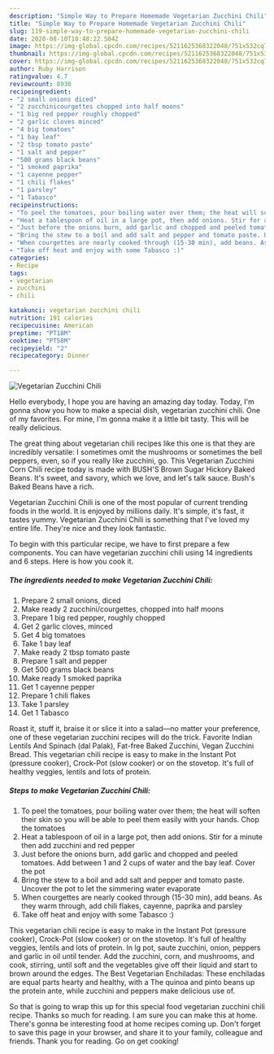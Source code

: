 ```yaml
---
description: "Simple Way to Prepare Homemade Vegetarian Zucchini Chili"
title: "Simple Way to Prepare Homemade Vegetarian Zucchini Chili"
slug: 119-simple-way-to-prepare-homemade-vegetarian-zucchini-chili
date: 2020-08-10T18:48:22.504Z
image: https://img-global.cpcdn.com/recipes/5211625368322048/751x532cq70/vegetarian-zucchini-chili-recipe-main-photo.jpg
thumbnail: https://img-global.cpcdn.com/recipes/5211625368322048/751x532cq70/vegetarian-zucchini-chili-recipe-main-photo.jpg
cover: https://img-global.cpcdn.com/recipes/5211625368322048/751x532cq70/vegetarian-zucchini-chili-recipe-main-photo.jpg
author: Ruby Harrison
ratingvalue: 4.7
reviewcount: 8930
recipeingredient:
- "2 small onions diced"
- "2 zucchinicourgettes chopped into half moons"
- "1 big red pepper roughly chopped"
- "2 garlic cloves minced"
- "4 big tomatoes"
- "1 bay leaf"
- "2 tbsp tomato paste"
- "1 salt and pepper"
- "500 grams black beans"
- "1 smoked paprika"
- "1 cayenne pepper"
- "1 chili flakes"
- "1 parsley"
- "1 Tabasco"
recipeinstructions:
- "To peel the tomatoes, pour boiling water over them; the heat will soften their skin so you will be able to peel them easily with your hands. Chop the tomatoes"
- "Heat a tablespoon of oil in a large pot, then add onions. Stir for a minute then add zucchini and red pepper"
- "Just before the onions burn, add garlic and chopped and peeled tomatoes. Add between 1 and 2 cups of water and the bay leaf. Cover the pot"
- "Bring the stew to a boil and add salt and pepper and tomato paste. Uncover the pot to let the simmering water evaporate"
- "When courgettes are nearly cooked through (15-30 min), add beans. As they warm through, add chili flakes, cayenne, paprika and parsley"
- "Take off heat and enjoy with some Tabasco :)"
categories:
- Recipe
tags:
- vegetarian
- zucchini
- chili

katakunci: vegetarian zucchini chili 
nutrition: 191 calories
recipecuisine: American
preptime: "PT18M"
cooktime: "PT58M"
recipeyield: "2"
recipecategory: Dinner

---
```



![Vegetarian Zucchini Chili](https://img-global.cpcdn.com/recipes/5211625368322048/751x532cq70/vegetarian-zucchini-chili-recipe-main-photo.jpg)

Hello everybody, I hope you are having an amazing day today. Today, I'm gonna show you how to make a special dish, vegetarian zucchini chili. One of my favorites. For mine, I'm gonna make it a little bit tasty. This will be really delicious.

The great thing about vegetarian chili recipes like this one is that they are incredibly versatile: I sometimes omit the mushrooms or sometimes the bell peppers, even, so if you really like zucchini, go. This Vegetarian Zucchini Corn Chili recipe today is made with BUSH&#39;S Brown Sugar Hickory Baked Beans. It&#39;s sweet, and savory, which we love, and let&#39;s talk sauce. Bush&#39;s Baked Beans have a rich.

Vegetarian Zucchini Chili is one of the most popular of current trending foods in the world. It is enjoyed by millions daily. It's simple, it's fast, it tastes yummy. Vegetarian Zucchini Chili is something that I've loved my entire life. They're nice and they look fantastic.


To begin with this particular recipe, we have to first prepare a few components. You can have vegetarian zucchini chili using 14 ingredients and 6 steps. Here is how you cook it.

<!--inarticleads1-->

##### The ingredients needed to make Vegetarian Zucchini Chili:

1. Prepare 2 small onions, diced
1. Make ready 2 zucchini/courgettes, chopped into half moons
1. Prepare 1 big red pepper, roughly chopped
1. Get 2 garlic cloves, minced
1. Get 4 big tomatoes
1. Take 1 bay leaf
1. Make ready 2 tbsp tomato paste
1. Prepare 1 salt and pepper
1. Get 500 grams black beans
1. Make ready 1 smoked paprika
1. Get 1 cayenne pepper
1. Prepare 1 chili flakes
1. Take 1 parsley
1. Get 1 Tabasco


Roast it, stuff it, braise it or slice it into a salad—no matter your preference, one of these vegetarian zucchini recipes will do the trick. Favorite Indian Lentils And Spinach (dal Palak), Fat-free Baked Zucchini, Vegan Zucchini Bread. This vegetarian chili recipe is easy to make in the Instant Pot (pressure cooker), Crock-Pot (slow cooker) or on the stovetop. It&#39;s full of healthy veggies, lentils and lots of protein. 

<!--inarticleads2-->

##### Steps to make Vegetarian Zucchini Chili:

1. To peel the tomatoes, pour boiling water over them; the heat will soften their skin so you will be able to peel them easily with your hands. Chop the tomatoes
1. Heat a tablespoon of oil in a large pot, then add onions. Stir for a minute then add zucchini and red pepper
1. Just before the onions burn, add garlic and chopped and peeled tomatoes. Add between 1 and 2 cups of water and the bay leaf. Cover the pot
1. Bring the stew to a boil and add salt and pepper and tomato paste. Uncover the pot to let the simmering water evaporate
1. When courgettes are nearly cooked through (15-30 min), add beans. As they warm through, add chili flakes, cayenne, paprika and parsley
1. Take off heat and enjoy with some Tabasco :)


This vegetarian chili recipe is easy to make in the Instant Pot (pressure cooker), Crock-Pot (slow cooker) or on the stovetop. It&#39;s full of healthy veggies, lentils and lots of protein. In lg pot, saute zucchini, onion, peppers and garlic in oil until tender. Add the zucchini, corn, and mushrooms, and cook, stirring, until soft and the vegetables give off their liquid and start to brown around the edges. The Best Vegetarian Enchiladas: These enchiladas are equal parts hearty and healthy, with a The quinoa and pinto beans up the protein ante, while zucchini and peppers make delicious use of. 

So that is going to wrap this up for this special food vegetarian zucchini chili recipe. Thanks so much for reading. I am sure you can make this at home. There's gonna be interesting food at home recipes coming up. Don't forget to save this page in your browser, and share it to your family, colleague and friends. Thank you for reading. Go on get cooking!
